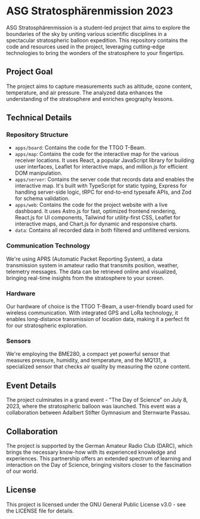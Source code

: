 # ASG Stratosphärenmission 2023
ASG Stratosphärenmission is a student-led project that aims to explore the boundaries of the sky by uniting various scientific disciplines in a spectacular stratospheric balloon expedition. This repository contains the code and resources used in the project, leveraging cutting-edge technologies to bring the wonders of the stratosphere to your fingertips.

## Project Goal
The project aims to capture measurements such as altitude, ozone content, temperature, and air pressure. The analyzed data enhances the understanding of the stratosphere and enriches geography lessons.

## Technical Details

### Repository Structure
- `apps/board`: Contains the code for the TTGO T-Beam.
- `apps/map`: Contains the code for the interactive map for the various receiver locations. It uses React, a popular JavaScript library for building user interfaces, Leaflet for interactive maps, and million.js for efficient DOM manipulation.
- `apps/server`: Contains the server code that records data and enables the interactive map. It's built with TypeScript for static typing, Express for handling server-side logic, tRPC for end-to-end typesafe APIs, and Zod for schema validation.
- `apps/web`: Contains the code for the project website with a live dashboard. It uses Astro.js for fast, optimized frontend rendering, React.js for UI components, Tailwind for utility-first CSS, Leaflet for interactive maps, and Chart.js for dynamic and responsive charts.
- `data`: Contains all recorded data in both filtered and unfiltered versions.
### Communication Technology
We're using APRS (Automatic Packet Reporting System), a data transmission system in amateur radio that transmits position, weather, telemetry messages. The data can be retrieved online and visualized, bringing real-time insights from the stratosphere to your screen.

### Hardware
Our hardware of choice is the TTGO T-Beam, a user-friendly board used for wireless communication. With integrated GPS and LoRa technology, it enables long-distance transmission of location data, making it a perfect fit for our stratospheric exploration.

### Sensors
We're employing the BME280, a compact yet powerful sensor that measures pressure, humidity, and temperature, and the MQ131, a specialized sensor that checks air quality by measuring the ozone content.

## Event Details
The project culminates in a grand event - "The Day of Science" on July 8, 2023, where the stratospheric balloon was launched. This event was a collaboration between Adalbert Stifter Gymnasium and Sternwarte Passau.

## Collaboration
The project is supported by the German Amateur Radio Club (DARC), which brings the necessary know-how with its experienced knowledge and experiences. This partnership offers an extended spectrum of learning and interaction on the Day of Science, bringing visitors closer to the fascination of our world.

## License
This project is licensed under the GNU General Public License v3.0 - see the LICENSE file for details.

